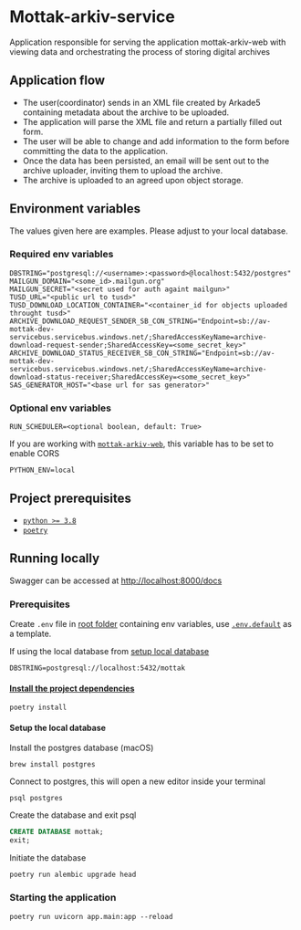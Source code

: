 # Mottak-arkiv-service

Application responsible for serving the application mottak-arkiv-web with viewing data and orchestrating the process of storing digital archives

## Application flow

- The user(coordinator) sends in an XML file created by Arkade5 containing metadata about the archive to be uploaded.
- The application will parse the XML file and return a partially filled out form.
- The user will be able to change and add information to the form before committing the data to the application.
- Once the data has been persisted, an email will be sent out to the archive uploader, inviting them to upload the archive.
- The archive is uploaded to an agreed upon object storage.

## Environment variables

The values given here are examples. Please adjust to your local database.

### Required env variables

```env
DBSTRING="postgresql://<username>:<password>@localhost:5432/postgres"
MAILGUN_DOMAIN="<some_id>.mailgun.org"
MAILGUN_SECRET="<secret used for auth againt mailgun>"
TUSD_URL="<public url to tusd>"
TUSD_DOWNLOAD_LOCATION_CONTAINER="<container_id for objects uploaded throught tusd>"
ARCHIVE_DOWNLOAD_REQUEST_SENDER_SB_CON_STRING="Endpoint=sb://av-mottak-dev-servicebus.servicebus.windows.net/;SharedAccessKeyName=archive-download-request-sender;SharedAccessKey=<some_secret_key>"
ARCHIVE_DOWNLOAD_STATUS_RECEIVER_SB_CON_STRING="Endpoint=sb://av-mottak-dev-servicebus.servicebus.windows.net/;SharedAccessKeyName=archive-download-status-receiver;SharedAccessKey=<some_secret_key>"
SAS_GENERATOR_HOST="<base url for sas generator>"
```

### Optional env variables

```env
RUN_SCHEDULER=<optional boolean, default: True>
```

If you are working with [`mottak-arkiv-web`](../mottak-arkiv-web/), this variable has to be set to enable CORS

```env
PYTHON_ENV=local
```

## Project prerequisites

- [`python >= 3.8`]([https://](https://www.python.org/downloads/))
- [`poetry`](https://python-poetry.org/docs/)

## Running locally

Swagger can be accessed at [http://localhost:8000/docs](http://localhost:8000/docs)

### Prerequisites

Create `.env` file in [root folder](.) containing env variables, use [`.env.default`](.env.default) as a template.

If using the local database from [setup local database](#setup-the-local-database)

```env
DBSTRING=postgresql://localhost:5432/mottak
```

#### [Install the project dependencies](https://python-poetry.org/docs/cli/#install)

```console
poetry install
```

#### Setup the local database

Install the postgres database (macOS)

```console
brew install postgres
```

Connect to postgres, this will open a new editor inside your terminal

```console
psql postgres
```

Create the database and exit psql

```sql
CREATE DATABASE mottak;
exit;
```

Initiate the database

```console
poetry run alembic upgrade head
```

### Starting the application

```console
poetry run uvicorn app.main:app --reload
```
